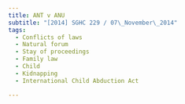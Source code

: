 ```yaml
---
title: ANT v ANU 
subtitle: "[2014] SGHC 229 / 07\_November\_2014"
tags:
  - Conflicts of laws
  - Natural forum
  - Stay of proceedings
  - Family law
  - Child
  - Kidnapping
  - International Child Abduction Act

---
```


